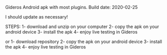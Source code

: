 Gideros Android apk with most plugins.
Build date: 2020-02-25

I should update as necessary!

STEPS:
1- download and unzip on your computer
2- copy the apk on your android device
3- install the apk
4- enjoy live testing in Gideros
 
or
1- download repository
2- copy the apk on your android device
3- install the apk
4- enjoy live testing in Gideros
